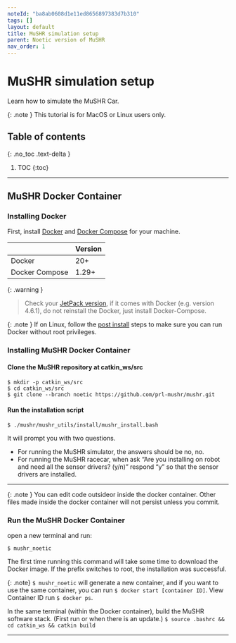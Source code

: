 ```yaml
---
noteId: "ba8ab0608d1e11ed8656897383d7b310"
tags: []
layout: default
title: MuSHR simulation setup
parent: Noetic version of MuSHR
nav_order: 1
---
```


# MuSHR simulation setup
Learn how to simulate the MuSHR Car.

{: .note }
This tutorial is for MacOS or Linux users only.

## Table of contents
{: .no_toc .text-delta }

1. TOC
{:toc}

---

## MuSHR Docker Container

### Installing Docker
First, install [Docker](https://docs.docker.com/get-docker/) and [Docker Compose](https://docs.docker.com/compose/install/) for your machine.

|                | Version |
|:---------------|:--------|
| Docker         | 20+     |
| Docker Compose | 1.29+   |

{: .warning }
> Check your [JetPack version](https://developer.nvidia.com/embedded/jetpack-archive), if it comes with Docker (e.g. version 4.6.1), do not reinstall the Docker, just install Docker-Compose.

{: .note }
If on Linux, follow the [post install](https://docs.docker.com/engine/install/linux-postinstall/) steps to make sure you can run Docker without root privileges.

### Installing MuSHR Docker Container
#### Clone the MuSHR repository at catkin_ws/src

```
$ mkdir -p catkin_ws/src
$ cd catkin_ws/src
$ git clone --branch noetic https://github.com/prl-mushr/mushr.git
```
#### Run the installation script

```
$ ./mushr/mushr_utils/install/mushr_install.bash
```
It will prompt you with two questions.

- For running the MuSHR simulator, the answers should be no, no.
- For running the MuSHR racecar, when ask “Are you installing on robot and need all the sensor drivers? (y/n)” respond “y” so that the sensor drivers are installed.

---

{: .note }
You can edit code outsideor inside the docker container. Other files made inside the docker container will not persist unless you commit.

### Run the MuSHR Docker Container
open a new terminal and run:
```
$ mushr_noetic
```
The first time running this command will take some time to download the Docker image. If the prefix switches to root, the installation was successful.

{: .note}
```$ mushr_noetic``` will generate a new container, and if you want to use the same container, you can run ```$ docker start [container ID]```. View Container ID run ```$ docker ps```.

In the same terminal (within the Docker container), build the MuSHR software stack. (First run or when there is an update.)
```$ source .bashrc && cd catkin_ws && catkin build```

---